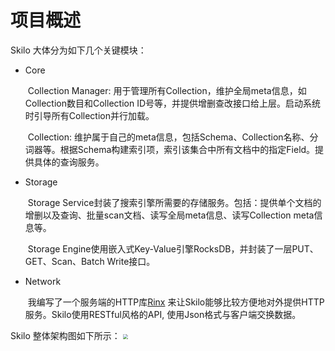 # 项目概述

Skilo 大体分为如下几个关键模块：

* Core

  ​	Collection Manager: 用于管理所有Collection，维护全局meta信息，如Collection数目和Collection ID号等，并提供增删查改接口给上层。启动系统时引导所有Collection并行加载。

  ​	Collection: 维护属于自己的meta信息，包括Schema、Collection名称、分词器等。根据Schema构建索引项，索引该集合中所有文档中的指定Field。提供具体的查询服务。

* Storage

  ​	Storage Service封装了搜索引擎所需要的存储服务。包括：提供单个文档的增删以及查询、批量scan文档、读写全局meta信息、读写Collection meta信息等。

  ​	Storage Engine使用嵌入式Key-Value引擎RocksDB，并封装了一层PUT、GET、Scan、Batch Write接口。
  
* Network

  ​	我编写了一个服务端的HTTP库[Rinx](https://github.com/demonatic/Rinx "Title") 来让Skilo能够比较方便地对外提供HTTP服务。Skilo使用RESTful风格的API, 使用Json格式与客户端交换数据。

Skilo 整体架构图如下所示：
<img src="[https://github.com/demonatic/Image-Hosting/blob/master/Skilo/Skilo%20Architecture.png](https://github.com/demonatic/Image-Hosting/blob/master/Skilo/Skilo Architecture.png)" style="zoom: 50%;" />